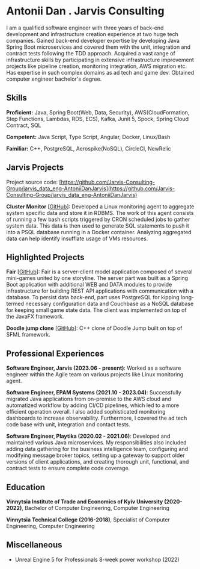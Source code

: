 # Antonii Dan . Jarvis Consulting

I am a qualified software engineer with three years of back-end development and infrastructure creation experience at two huge tech companies. Gained back-end developer expertise by developing Java Spring Boot microservices and covered them with the unit, integration and contract tests following the TDD approach. Acquired a vast range of infrastructure skills by participating in extensive infrastructure improvement projects like pipeline creation, monitoring integration, AWS migration etc. Has expertise in such complex domains as ad tech and game dev. Obtained computer engineer bachelor's degree.

## Skills

**Proficient:** Java, Spring Boot(Web, Data, Security), AWS(CloudFormation, Step Functions, Lambdas, RDS, ECS), Kafka, Junit 5, Spock, Spring Cloud Contract, SQL

**Competent:** Java Script, Type Script, Angular, Docker, Linux/Bash

**Familiar:** C++, PostgreSQL, Aerospike(NoSQL), CircleCI, NewRelic

## Jarvis Projects

Project source code: [https://github.com/Jarvis-Consulting-Group/jarvis_data_eng-AntoniiDanJarvis](https://github.com/Jarvis-Consulting-Group/jarvis_data_eng-AntoniiDanJarvis)


**Cluster Monitor** [[GitHub](https://github.com/Jarvis-Consulting-Group/jarvis_data_eng-AntoniiDanJarvis/tree/master/linux_sql)]: Developed a Linux monitoring agent to aggregate system specific data and store it in RDBMS. The work of this agent consists of running a few bash scripts triggered by CRON scheduled jobs to gather system data. This data is then used to generate SQL statements to push it into a PSQL database running in a Docker container. Analyzing aggregated data can help identify insufflate usage of VMs resources.


## Highlighted Projects
**Fair** [[GitHub](https://github.com/KaJLaZ/Fair-Server)]: Fair is a server-client model application composed of several mini-games united by one storyline. The server part was built as a Spring Boot application with additional WEB and DATA modules to provide infrastructure for building REST API applications with communication with a database. To persist data back-end, part uses PostgreSQL for kipping long-termed necessary configuration data and Couchbase as a NoSQL database for keeping small game state data. The client was implemented on top of the JavaFX framework.

**Doodle jump clone** [[GitHub](https://github.com/KaJLaZ/DoodleJump)]: C++ clone of Doodle Jump built on top of SFML framework.


## Professional Experiences

**Software Engineer, Jarvis (2023.06 - present)**: Worked as a software engineer within the Agile team on various projects like Linux monitoring agent.

**Software Engineer, EPAM Systems (2021.10 - 2023.04)**: Successfully migrated Java applications from on-premise to the AWS cloud and automatized workflow by adding CI/CD pipelines, which led to a more efficient operation overall. I also added sophisticated monitoring dashboards to increase observability. Furthermore, I covered the ad tech code base with unit, integration and contact tests.

**Software Engineer, Playtika (2020.02 - 2021.06)**: Developed and maintained various Java microservices. My responsibilities also included adding data gathering for the business intelligence team, configuring and modifying message broker topics, setting up a gateway to support older versions of client applications, and creating thorough unit, functional, and contract tests to ensure complete code coverage.


## Education
**Vinnytsia Institute of Trade and Economics of Kyiv University (2020-2022)**, Bachelor of Computer Engineering, Computer Engineering

**Vinnytsia Technical College (2016-2018)**, Specialist of Computer Engineering, Computer Engineering


## Miscellaneous
- Unreal Engine 5 for Professionals 8-week power workshop (2022)